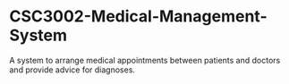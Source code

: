 # CSC3002-Medical-Management-System
A system to arrange medical appointments between patients and doctors and provide advice for diagnoses.
